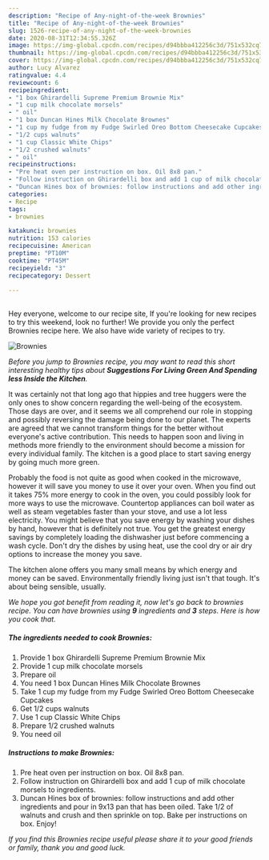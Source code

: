 ```yaml
---
description: "Recipe of Any-night-of-the-week Brownies"
title: "Recipe of Any-night-of-the-week Brownies"
slug: 1526-recipe-of-any-night-of-the-week-brownies
date: 2020-08-31T12:34:55.326Z
image: https://img-global.cpcdn.com/recipes/d94bbba412256c3d/751x532cq70/brownies-recipe-main-photo.jpg
thumbnail: https://img-global.cpcdn.com/recipes/d94bbba412256c3d/751x532cq70/brownies-recipe-main-photo.jpg
cover: https://img-global.cpcdn.com/recipes/d94bbba412256c3d/751x532cq70/brownies-recipe-main-photo.jpg
author: Lucy Alvarez
ratingvalue: 4.4
reviewcount: 6
recipeingredient:
- "1 box Ghirardelli Supreme Premium Brownie Mix"
- "1 cup milk chocolate morsels"
- " oil"
- "1 box Duncan Hines Milk Chocolate Brownes"
- "1 cup my fudge from my Fudge Swirled Oreo Bottom Cheesecake Cupcakes"
- "1/2 cups walnuts"
- "1 cup Classic White Chips"
- "1/2 crushed walnuts"
- " oil"
recipeinstructions:
- "Pre heat oven per instruction on box. Oil 8x8 pan."
- "Follow instruction on Ghirardelli box and add 1 cup of milk chocolate morsels to ingredients."
- "Duncan Hines box of brownies: follow instructions and add other ingredients and pour in 9x13 pan that has been oiled. Take 1/2 of walnuts and crush and then sprinkle on top. Bake per instructions on box. Enjoy!"
categories:
- Recipe
tags:
- brownies

katakunci: brownies 
nutrition: 153 calories
recipecuisine: American
preptime: "PT10M"
cooktime: "PT45M"
recipeyield: "3"
recipecategory: Dessert

---
```

<br>
Hey everyone, welcome to our recipe site, If you're looking for new recipes to try this weekend, look no further! We provide you only the perfect Brownies recipe here. We also have wide variety of recipes to try.
<br>


![Brownies](https://img-global.cpcdn.com/recipes/d94bbba412256c3d/751x532cq70/brownies-recipe-main-photo.jpg)

<i>Before you jump to Brownies recipe, you may want to read this short interesting healthy tips about 
<strong>Suggestions For Living Green And Spending less Inside the Kitchen</strong>.</i>
</br>

It was certainly not that long ago that hippies and tree huggers were the only ones to show concern regarding the well-being of the ecosystem. Those days are over, and it seems we all comprehend our role in stopping and possibly reversing the damage being done to our planet. The experts are agreed that we cannot transform things for the better without everyone's active contribution. This needs to happen soon and living in methods more friendly to the environment should become a mission for every individual family. The kitchen is a good place to start saving energy by going much more green.

Probably the food is not quite as good when cooked in the microwave, however it will save you money to use it over your oven. When you find out it takes 75% more energy to cook in the oven, you could possibly look for more ways to use the microwave. Countertop appliances can boil water as well as steam vegetables faster than your stove, and use a lot less electricity. You might believe that you save energy by washing your dishes by hand, however that is definitely not true. You get the greatest energy savings by completely loading the dishwasher just before commencing a wash cycle. Don't dry the dishes by using heat, use the cool dry or air dry options to increase the money you save.

The kitchen alone offers you many small means by which energy and money can be saved. Environmentally friendly living just isn't that tough. It's about being sensible, usually.


<i>We hope you got benefit from reading it, now let's go back to brownies recipe. You can have brownies using <strong>9</strong> ingredients and <strong>3</strong> steps. Here is how you cook that.
</i>

##### The ingredients needed to cook Brownies:

1. Provide 1 box Ghirardelli Supreme Premium Brownie Mix
1. Provide 1 cup milk chocolate morsels
1. Prepare  oil
1. You need 1 box Duncan Hines Milk Chocolate Brownes
1. Take 1 cup my fudge from my Fudge Swirled Oreo Bottom Cheesecake Cupcakes
1. Get 1/2 cups walnuts
1. Use 1 cup Classic White Chips
1. Prepare 1/2 crushed walnuts
1. You need  oil


##### Instructions to make Brownies:

1. Pre heat oven per instruction on box. Oil 8x8 pan.
1. Follow instruction on Ghirardelli box and add 1 cup of milk chocolate morsels to ingredients.
1. Duncan Hines box of brownies: follow instructions and add other ingredients and pour in 9x13 pan that has been oiled. Take 1/2 of walnuts and crush and then sprinkle on top. Bake per instructions on box. Enjoy!


<i>If you find this Brownies recipe useful please share it to your good friends or family, thank you and good luck.</i>
